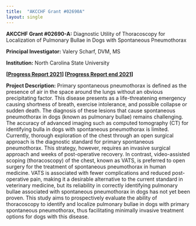 ```yaml
---
title:  "AKCCHF Grant #02690A"
layout: single
---
```


**AKCCHF Grant #02690-A:** Diagnostic Utility of Thoracoscopy for Localization of Pulmonary Bullae in Dogs with Spontaneous Pneumothorax

**Principal Investigator:** Valery Scharf, DVM, MS

**Institution:** North Carolina State University

**[[Progress Report 2021](/files/akcchf02690amy2summary.pdf)]
[[Progress Report end 2021](/files/akcchf02690aey2summary.pdf)]**

**Project Description:** Primary spontaneous pneumothorax is defined as the presence of air in the space around the lungs without an obvious precipitating factor. This disease presents as a life-threatening emergency causing shortness of breath, exercise intolerance, and possible collapse or sudden death.  The diagnosis of these lesions that cause spontaneous pneumothorax in dogs (known as pulmonary bullae) remains challenging. The accuracy of advanced imaging such as computed tomography (CT) for identifying bulla in dogs with spontaneous pneumothorax is limited. Currently, thorough exploration of the chest through an open surgical approach is the diagnostic standard for primary spontaneous pneumothorax. This strategy, however, requires an invasive surgical approach and weeks of post-operative recovery.  In contrast, video-assisted scoping (thoracoscopy) of the chest, known as VATS, is preferred to open surgery for the treatment of spontaneous pneumothorax in human medicine. VATS is associated with fewer complications and reduced post-operative pain, making it a desirable alternative to the current standard in veterinary medicine, but its reliability in correctly identifying pulmonary bullae associated with spontaneous pneumothorax in dogs has not yet been proven. This study aims to prospectively evaluate the ability of thoracoscopy to identify and localize pulmonary bullae in dogs with primary spontaneous pneumothorax, thus facilitating minimally invasive treatment options for dogs with this disease.


